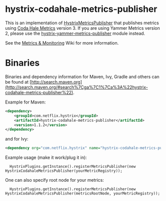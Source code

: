 # hystrix-codahale-metrics-publisher

This is an implementation of [HystrixMetricsPublisher](http://netflix.github.com/Hystrix/javadoc/index.html?com/netflix/hystrix/strategy/metrics/HystrixMetricsPublisher.html) that publishes metrics using [Coda Hale Metrics](http://metrics.codahale.com) version 3. If you are using Yammer Metrics version 2, please use the [hystrix-yammer-metrics-publisher](../hystrix-yammer-metrics-publisher) module instead.

See the [Metrics & Monitoring](https://github.com/Netflix/Hystrix/wiki/Metrics-and-Monitoring) Wiki for more information.

# Binaries

Binaries and dependency information for Maven, Ivy, Gradle and others can be found at [http://search.maven.org](http://search.maven.org/#search%7Cga%7C1%7Ca%3A%22hystrix-codahale-metrics-publisher%22).

Example for Maven:

```xml
<dependency>
    <groupId>com.netflix.hystrix</groupId>
    <artifactId>hystrix-codahale-metrics-publisher</artifactId>
    <version>1.1.2</version>
</dependency>
```

and for Ivy:

```xml
<dependency org="com.netflix.hystrix" name="hystrix-codahale-metrics-publisher" rev="1.1.2" />
```

Example usage (make it work/plug it in):

      HystrixPlugins.getInstance().registerMetricsPublisher(new HystrixCodahaleMetricsPublisher(yourMetricRegistry));

One can also specify root node for your metrics:

      HystrixPlugins.getInstance().registerMetricsPublisher(new HystrixCodahaleMetricsPublisher(metricsRootNode, yourMetricRegistry));